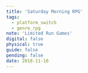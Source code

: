 ```yaml
---
title: 'Saturday Morning RPG'
tags:
  - platform_switch
  - genre_rpg
note: 'Limited Run Games'
digital: false
physical: true
guide: false
pending: false
date: 2018-11-10
---
```

